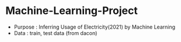 # Machine-Learning-Project
- Purpose : Inferring Usage of Electricity(2021) by Machine Learning
- Data :   train, test data (from dacon)
